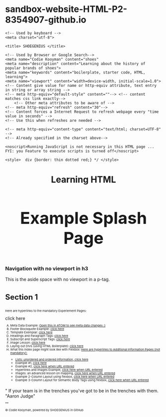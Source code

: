 # sandbox-website-HTML-P2-8354907-github.io
<!DOCTYPE html>
<html lang="en" dir="ltr">
  <head>

    <!-- Used by keyboard -->
    <meta charset="utf-8">

    <title> SHOEGENIUS </title>

    <!-- Used by Browser or Google Search-->
    <meta name="Codie Kooyman" content="shoes"
    <meta name="description" content="Learning about the history of popular brands of shoes">
    <meta name="keywords" content="boilerplate, starter code, HTML, learning">
    <meta name="viewport" content="width=device-width, initial-scale=1.0">
    <!-- Content give value for name or http-equiv attribute, text entry in string or array string -->
    <!-- meta http-equiv="default-style" content=""--> <!-- content matches css link exactly-->
        <!-- Other meta attributes to be aware of -->
    <!-- meta http-equiv="refresh" content="30"-->
    <!-- Content forces a Internet Request to refresh webpage every "time value in seconds" -->
    <!-- Use this when refreshes are needed -->

    <!-- meta http-equiv="content-type" content="text/html; charset=UTF-8" -->
    <!-- Already specified in the charset above-->

    <noscript>Running JavaScript is not necessary in this HTML page ... FYI: you Feature to execute scripts is turned off</noscript>

    <style>  div {border: thin dotted red;} */ </style>

  </head>
  <body>
    <div><header>
      <!-- Started as one line <h1 >Learning HTML, Example Splash Page</h1> illustrating relative length of line-->
      <h1 ..........,,,,,,,,,,,,,style="font-size:5.5vw">Learning HTML</h1>
      <h2 style="font-size:5.5vw">Example Splash Page</h2>
    </header></div>
    <div>
      <nav><h3>Navigation with no viewport in h3</h3></nav>
    </div>  
    <div>
      <aside><p>This is the aside space with no viewport in a p-tag.</p></aside>
    </div>
    <div>
      <section>
        <h3 style="font-size:2.5vw">Section 1</h3>
        <article>
          <p style="font-size:1vw">Here are hyperlinks to the mandatory Experiement Pages: </p>     
          <!-- See the HTML .txt document for a summary-->  
          <ox.html">click here<ol style="font-size:1vw" type="A">
            <li style="font-size:1vw"> Meta Data Example: <a href="childPages\MetaData.html" target="_blank">Open this in ATOM to see meta data changes :)</a>
            <li style="font-size:1vw"> Footer Blockquote Example: <a href="childPages\childTemplate.html" target="_blank">click here</a>
            <li style="font-size:1vw"> Template Exemplar: <a href="childPages\childTemplate.html" target="_blank">click here</a>
            <li style="font-size:1vw"> Headings and Paragraph Tags: <a href="childPages\Exp H1-H6 P.html" target="_blank">click here</a>
            <li style="font-size:1vw"> Subscript and Superscript Tags: <a href="childPages\Exp Sub and Superscript.html" target="_blank">click here</a>
            <li style="font-size:1vw"> Image Lesson: <a href="childPages\Image Lesson.html" target="_blank">click here</a>
            <li style="font-size:1vw"> Laying out DIVs (using HTML Boilerplate): <a href="childPages\Exp DIVs.html" target="_blank">click here</a>
            <li style="font-size:1vw"> What this index page might look like with Flexbox: <a href="childPages\Flexbox Responsive Exemplar Index File\indexFlexb/a></a>
          </ol>
          <p style="font-size:1vw">Here are hyperlinks to Additional Information Pages (not mandatory): </p>
          <ul style="font-size:1vw" style="list-style-type:square">
            <li style="font-size:1vw">Lists: unordered and ordered information,
              <a style="font-size:1vw" href="childPages\Lists\UnorderedOrdered.html" target="_blank">click here</a></li>
            <li style="font-size:1vw">Example #1,
              <a style="font-size:1vw" href="childPages\1Example\1Example.html" target="_blank">click here</a></li>
            <li style="font-size:1vw">Example #2,
              <a style="font-size:1vw" href="childPages\2Example\2Example.html" target="_blank">click here when URL entered</a></li>
            <li style="font-size:1vw">Hyperlinks and Images Example,
              <a style="font-size:1vw" href="childPages\Hyperlinks & Images-Intro\Hyperlinks&Images.html" target="_blank">click here when URL entered</a></li>
            <li style="font-size:1vw">Images: an advanced lesson on mapping,
              <a style="font-size:1vw" href="childPages\Additional Image Lesson on Mapping\Mapping an Image\index.html" target="_blank">click here when URL entered</a></li>
            <li style="font-size:1vw">Example 2-Column Layout using flexbox,
              <a style="font-size:1vw" href="childPages\Responsive 2-Column Example\Testing.html" target="_blank">click here when URL entered</a></li>
            <li style="font-size:1vw">Example 3-Column Layout for Semantic Body Tags using flexbox,
              <a style="font-size:1vw" href="childPages\Responsive 3-Column Example\Testing.html" target="_blank">click here when URL entered</a></li>
          </ul>
          <br>
        </article>
      </section>
    </div>
  </body>

  <footer>
      <!-- Date Accessed 20201120-->
    </blockquote> " If your team is in the trenches you've got to be in the trenches with them. "Aaron Judge"
    <p style="font-size:1vw">
      <strong>""</strong
      </em>
    </p>
    <p style="font-size:1vw">&copy Codie Kooyman, powered by SHOEGENIUS in GitHub</p>

  </footer>

</html>